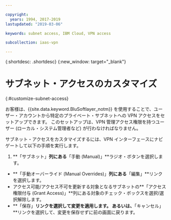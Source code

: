 ```yaml
---

copyright:
  years: 1994, 2017-2019
lastupdated: "2019-03-06"

keywords: subnet access, IBM Cloud, VPN access

subcollection: iaas-vpn

---
```


{:shortdesc: .shortdesc}
{:new_window: target="_blank"}

# サブネット・アクセスのカスタマイズ
{:#customize-subnet-access}

お客様は、{{site.data.keyword.BluSoftlayer_notm}} を使用することで、ユーザー・アカウントから特定のプライベート・サブネットへの VPN アクセスをセットアップできます。 このセットアップは、VPN 管理アクセス権限を持つユーザー (ローカル・システム管理者など) が行わなければなりません。

サブネット・アクセスをカスタマイズするには、VPN インターフェースにナビゲートして以下の手順を実行します。
1. **「サブネット」**列にある**「手動 (Manual)」**ラジオ・ボタンを選択します。
* **「手動オーバーライド (Manual Overrides)」**列にある**「編集」**リンクを選択します。
* アクセス可能/アクセス不可を更新する対象となるサブネットの**「アクセス権限付与 (Grant Access)」**列にある対象のチェック・ボックスを選択/選択解除します。
* **「保存」**リンクを選択して変更を適用します。 あるいは、**「キャンセル」**リンクを選択して、変更を保存せずに前の画面に戻ります。
